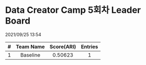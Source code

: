# Data Creator Camp 5회차 Leader Board
2021/09/25 13:54

|#|Team Name|Score(ARI)|Entries|  
|:---:|:---:|:---:|:---:|  
|1|Baseline|0.50623|1|  
